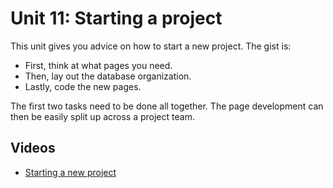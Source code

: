 # Unit 11: Starting a project

This unit gives you advice on how to start a new project.  The gist is: 

* First, think at what pages you need. 
* Then, lay out the database organization. 
* Lastly, code the new pages. 

The first two tasks need to be done all together.  The page development can then be easily split up across a project team. 

## Videos

* [Starting a new project](https://youtu.be/0E64DryELJI)
